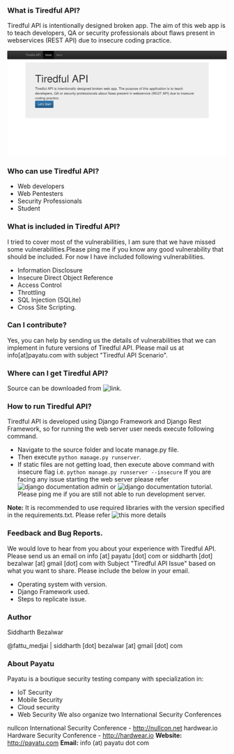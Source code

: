 ### What is Tiredful API?

Tiredful API is intentionally designed broken app. The aim of this web app is to teach developers, QA  or security professionals about flaws present in webservices (REST API) due to insecure coding practice.

![Tiredful API image](./Tiredful-API.jpg)

### Who can use Tiredful API?
* Web developers
* Web Pentesters
* Security Professionals
* Student

### What is included in Tiredful API?

I tried to cover most of the vulnerabilities, I am sure that we have missed some vulnerabilities.Please ping me if you know any good vulnerability that should be included. For now I have included following vulnerabilities.

* Information Disclosure
* Insecure Direct Object Reference
* Access Control
* Throttling
* SQL Injection (SQLite)
* Cross Site Scripting.

### Can I contribute?
Yes, you can help by sending us the details of vulnerabilities that we can implement in future versions of Tiredful API. Please mail us at info[at]payatu.com with subject "Tiredful API Scenario".

### Where can I get Tiredful API?
Source can be downloaded from ![link](https://github.com/payatu/Tiredful-API).

### How to run Tiredful API?
Tiredful API is developed using Django Framework and Django Rest Framework, so for running the web server user needs execute following command.

* Navigate to the source folder and locate manage.py file.
* Then execute `python manage.py runserver`.
* If static files are not getting load, then execute above command with insecure flag i.e. `python manage.py runserver --insecure`
If you are facing any issue starting the web server please refer ![django documentation admin](https://docs.djangoproject.com/en/1.11/ref/django-admin/#runserver) or ![django documentation tutorial](https://docs.djangoproject.com/en/1.11/intro/tutorial01/#the-development-server).
Please ping me if you are still not able to run development server.

**Note:** It is recommended to use required libraries with the version specified in the requirements.txt. Please refer ![this](https://pip.pypa.io/en/stable/user_guide/#requirements-files) more details

### Feedback and Bug Reports.
We would love to hear from you about your experience with Tiredful API. Please send us an email on info [at] payatu [dot] com or siddharth [dot] bezalwar [at] gmail [dot] com with Subject "Tiredful API Issue" based on what you want to share. Please include the below in your email.

* Operating system with version.
* Django Framework used.
* Steps to replicate issue.


### Author
Siddharth Bezalwar

@fattu_medjai | siddharth [dot] bezalwar [at] gmail [dot] com

### About Payatu
Payatu is a boutique security testing company with specialization in:

* IoT Security
* Mobile Security
* Cloud security
* Web Security
We also organize two International Security Conferences

nullcon International Security Conference - http://nullcon.net
hardwear.io Hardware Security Conference - http://hardwear.io
**Website:** http://payatu.com **Email:** info (at) payatu dot com
